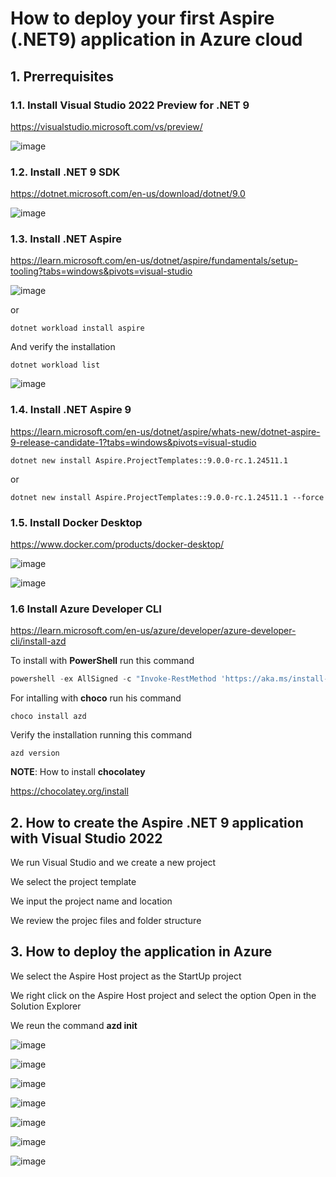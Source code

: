 # How to deploy your first Aspire (.NET9) application in Azure cloud

## 1. Prerrequisites

### 1.1. Install Visual Studio 2022 Preview for .NET 9

https://visualstudio.microsoft.com/vs/preview/

![image](https://github.com/user-attachments/assets/c7f8d6c2-29af-4147-8f94-7d6e05ab3a74)

### 1.2. Install .NET 9 SDK 

https://dotnet.microsoft.com/en-us/download/dotnet/9.0

![image](https://github.com/user-attachments/assets/4300fcae-135c-43b0-b407-07e701ccb590)

### 1.3. Install .NET Aspire

https://learn.microsoft.com/en-us/dotnet/aspire/fundamentals/setup-tooling?tabs=windows&pivots=visual-studio

![image](https://github.com/user-attachments/assets/9fd5ee49-7065-4e8e-b206-224e97390641)

or 

```
dotnet workload install aspire
```

And verify the installation

```
dotnet workload list
```

![image](https://github.com/user-attachments/assets/49d6c103-3fa9-4cba-a5b8-737f6d7ceaf9)

### 1.4. Install .NET Aspire 9

https://learn.microsoft.com/en-us/dotnet/aspire/whats-new/dotnet-aspire-9-release-candidate-1?tabs=windows&pivots=visual-studio

```
dotnet new install Aspire.ProjectTemplates::9.0.0-rc.1.24511.1
```

or 

```
dotnet new install Aspire.ProjectTemplates::9.0.0-rc.1.24511.1 --force
```

### 1.5. Install Docker Desktop

https://www.docker.com/products/docker-desktop/

![image](https://github.com/user-attachments/assets/ce5589c5-d425-4676-b081-4bdec4bf5323)

![image](https://github.com/user-attachments/assets/3518c90e-bd4c-4b50-bd65-30babd4829ba)

### 1.6 Install Azure Developer CLI

https://learn.microsoft.com/en-us/azure/developer/azure-developer-cli/install-azd

To install with **PowerShell** run this command

```powershell
powershell -ex AllSigned -c "Invoke-RestMethod 'https://aka.ms/install-azd.ps1' | Invoke-Expression"
```

For intalling with **choco** run his command

```
choco install azd
```

Verify the installation running this command

```
azd version
```

**NOTE**: How to install **chocolatey**

https://chocolatey.org/install

## 2. How to create the Aspire .NET 9 application with Visual Studio 2022

We run Visual Studio and we create a new project

We select the project template

We input the project name and location

We review the projec files and folder structure

## 3. How to deploy the application in Azure

We select the Aspire Host project as the StartUp project

We right click on the Aspire Host project and select the option Open in the Solution Explorer

We reun the command **azd init**

![image](https://github.com/user-attachments/assets/60cc4eb4-b407-4446-9503-6fdff230e8f0)

![image](https://github.com/user-attachments/assets/ce6385fa-0cb7-4e88-b23d-6efdcd43c141)

![image](https://github.com/user-attachments/assets/d0dc9a71-50b0-44a4-8360-13fffbc9bfde)

![image](https://github.com/user-attachments/assets/107f3880-47c3-44a4-a48d-224d052009fe)

![image](https://github.com/user-attachments/assets/fc88c32a-848c-4001-a9ac-88dda01e7ada)

![image](https://github.com/user-attachments/assets/026374e9-f00e-4e1c-9fc4-d6a6b727720b)

![image](https://github.com/user-attachments/assets/5e50a168-c846-4d92-9510-a309b4526c21)


